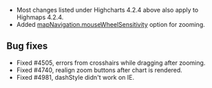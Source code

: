 - Most changes listed under Highcharts 4.2.4 above also apply to Highmaps 4.2.4.
- Added [mapNavigation.mouseWheelSensitivity](http://api.highcharts.com/highmaps#mapNavigation.mouseWheelSensitivity) option for zooming.
## Bug fixes 
- Fixed #4505, errors from crosshairs while dragging after zooming.
- Fixed #4740, realign zoom buttons after chart is rendered.
- Fixed #4981, dashStyle didn't work on IE.